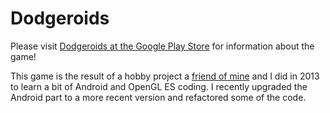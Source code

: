 # Dodgeroids

Please visit [Dodgeroids at the Google Play Store](https://play.google.com/store/apps/details?id=de.games.dodgeroids) for information about the game!

This game is the result of a hobby project a [friend of mine](https://github.com/Creckle) and I did 
in 2013 to learn a bit of Android and OpenGL ES coding. I recently upgraded the Android part to 
a more recent version and refactored some of the code.